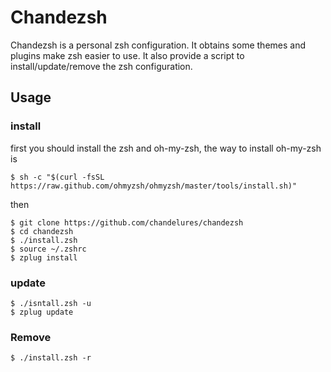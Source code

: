 # Chandezsh

Chandezsh is a personal zsh configuration. It obtains some themes and plugins make zsh easier to use. It also provide a script to install/update/remove the zsh configuration.

## Usage

### install

first you should install the zsh and oh-my-zsh, the way to install oh-my-zsh is

```shell
$ sh -c "$(curl -fsSL https://raw.github.com/ohmyzsh/ohmyzsh/master/tools/install.sh)"
```

then

```shell
$ git clone https://github.com/chandelures/chandezsh
$ cd chandezsh
$ ./install.zsh
$ source ~/.zshrc
$ zplug install
```

### update

```shell
$ ./isntall.zsh -u
$ zplug update
```

### Remove

```shell
$ ./install.zsh -r
```



